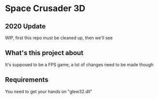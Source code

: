 # Space Crusader 3D
## 2020 Update
WIP, first this repo must be cleaned up, then we'll see
## What's this project about
It's supposed to be a FPS game, a lot of changes need to be made though
## Requirements
You need to get your hands on "glew32.dll"
